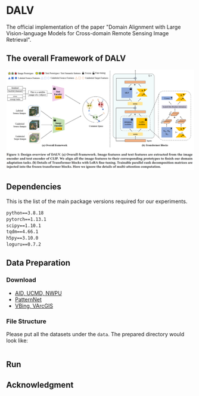 # DALV

The official implementation of the paper "Domain Alignment with Large Vision-language Models for Cross-domain Remote Sensing Image Retrieval".

## The overall Framework of DALV
<p align="middle">
<img src="pics/framework.png" width="900">
</p>

## Dependencies

This is the list of the main package versions required for our experiments.

```txt
python==3.8.18
pytorch==1.13.1
scipy==1.10.1
tqdm==4.66.1
h5py==3.10.0
loguru==0.7.2
```

## Data Preparation

### Download
* [AID, UCMD, NWPU](https://github.com/GeoRSAI/PCLUDA)
* [PatternNet](https://sites.google.com/view/zhouwx/dataset)
* [VBing, VArcGIS](https://faculty.csu.edu.cn/houdongyang/en/zdylm/198203/list/index.htm)

### File Structure
Please put all the datasets under the ```data```. The prepared directory would look like:
```

```

## Run


## Acknowledgment
